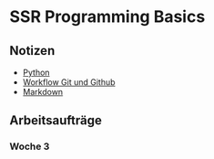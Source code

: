 # SSR Programming Basics 

## Notizen
- [Python](./Python%20Notizen.md)
- [Workflow Git und Github](./Workflow%20Git-Github.md)
- [Markdown](./Markdown%20Notizen.md)

## Arbeitsaufträge
### Woche 3

